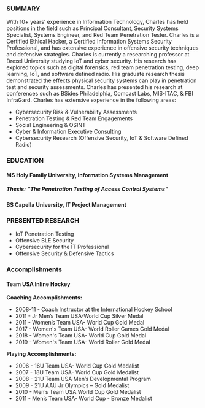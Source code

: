 ### SUMMARY

With 10+ years’ experience in Information Technology, Charles has held positions in the field such as Principal Consultant, Security Systems Specialist, Systems Engineer, and Red Team Penetration Tester. Charles is a Certified Ethical Hacker, a Certified Information Systems Security Professional, and has extensive experience in offensive security techniques and defensive strategies. Charles is currently a researching professor at Drexel University studying IoT and cyber security. His research has explored topics such as digital forensics, red team penetration testing, deep learning, IoT, and software defined radio. His graduate research thesis demonstrated the effects physical security systems can play in penetration test and security assessments. Charles has presented his research at conferences such as BSides Philadelphia, Comcast Labs, MIS-ITAC, & FBI InfraGard. Charles has extensive experience in the following areas:
* Cybersecurity Risk & Vulnerability Assessments
* Penetration Testing & Red Team Engagements
* Social Engineering & OSINT
* Cyber & Information Executive Consulting
* Cybersecurity Research (Offensive Security, IoT & Software Defined Radio)
### EDUCATION
#### MS Holy Family University, Information Systems Management
##### Thesis: “The Penetration Testing of Access Control Systems” 
#### BS Capella University, IT Project Management

### PRESENTED RESEARCH
* IoT Penetration Testing 
* Offensive BLE Security
* Cybersecurity for the IT Professional 
* Offensive Security & Defensive Tactics

### Accomplishments 
#### Team USA Inline Hockey
 
 **Coaching Accomplishments:**
 * 2008-11 - Coach Instructor at the International Hockey School
 * 2011 - Jr Men’s Team USA-World Cup Silver Medal
 * 2011 - Women’s Team USA- World Cup Gold Medal
 * 2017 - Women's Team USA- World Roller Games Gold Medal
 * 2018 - Women's Team USA- World Cup Gold Medal
 * 2019 - Women's Team USA- World Roller Gold Medal

**Playing Accomplishments:**
* 2006 - 16U Team USA- World Cup Gold Medalist
* 2007 - 18U Team USA- World Cup Gold Medalist
* 2008 - 21U Team USA Men’s Developmental Program
* 2009 - 21U AAU Jr Olympics – Gold Medalist
* 2010 - Men’s Team USA World Cup Gold Medalist
* 2011 - Men’s Team USA- World Cup - Bronze Medalist 
